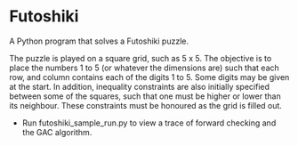 # Futoshiki
A Python program that solves a Futoshiki puzzle. 

The puzzle is played on a square grid, such as 5 x 5. The objective is to place the numbers 1 to 5 (or whatever the dimensions are) such that each row, and column contains each of the digits 1 to 5. Some digits may be given at the start. In addition, inequality constraints are also initially specified between some of the squares, such that one must be higher or lower than its neighbour. These constraints must be honoured as the grid is filled out.

- Run futoshiki_sample_run.py to view a trace of forward checking and the GAC algorithm. 
